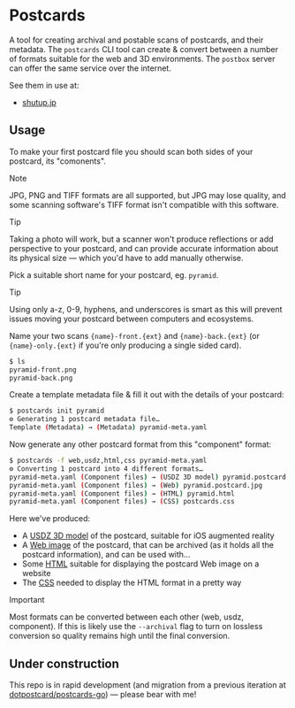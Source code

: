 # Postcards

A tool for creating archival and postable scans of postcards, and their metadata. The `postcards` CLI tool can create & convert between a number of formats suitable for the web and 3D environments. The `postbox` server can offer the same service over the internet.

See them in use at:
- [shutup.jp](https://shutup.jp)

## Usage

To make your first postcard file you should scan both sides of your postcard, its "comonents".

> [!NOTE]
> JPG, PNG and TIFF formats are all supported, but JPG may lose quality, and some scanning software's TIFF format isn't compatible with this software.

> [!TIP]
> Taking a photo will work, but a scanner won't produce reflections or add perspective to your postcard, and can provide accurate information about its physical size — which you'd have to add manually otherwise.

Pick a suitable short name for your postcard, eg. `pyramid`.

> [!TIP]
> Using only a-z, 0-9, hyphens, and underscores is smart as this will prevent issues moving your postcard between computers and ecosystems.

Name your two scans `{name}-front.{ext}` and `{name}-back.{ext}` (or `{name}-only.{ext}` if you're only producing a single sided card).

```sh
$ ls
pyramid-front.png
pyramid-back.png
```

Create a template metadata file & fill it out with the details of your postcard:

```sh
$ postcards init pyramid
⚙︎ Generating 1 postcard metadata file…
Template (Metadata) → (Metadata) pyramid-meta.yaml
```

Now generate any other postcard format from this "component" format:

```sh
$ postcards -f web,usdz,html,css pyramid-meta.yaml
⚙︎ Converting 1 postcard into 4 different formats…
pyramid-meta.yaml (Component files) → (USDZ 3D model) pyramid.postcard.usdz
pyramid-meta.yaml (Component files) → (Web) pyramid.postcard.jpg
pyramid-meta.yaml (Component files) → (HTML) pyramid.html
pyramid-meta.yaml (Component files) → (CSS) postcards.css
```

Here we've produced:

- A [USDZ 3D model](docs/formats/usdz.md) of the postcard, suitable for iOS augmented reality
- A [Web image](docs/formats/web.md) of the postcard, that can be archived (as it holds all the postcard information), and can be used with…
- Some [HTML](docs/formats/html.md) suitable for displaying the postcard Web image on a website
- The [CSS](docs/formats/css.md) needed to display the HTML format in a pretty way

> [!IMPORTANT]
> Most formats can be converted between each other (web, usdz, component). If this is likely use the `--archival` flag to turn on lossless conversion so quality remains high until the final conversion.

## Under construction

This repo is in rapid development (and migration from a previous iteration at [dotpostcard/postcards-go](https://github.com/dotpostcard/postcards-go)) — please bear with me!
